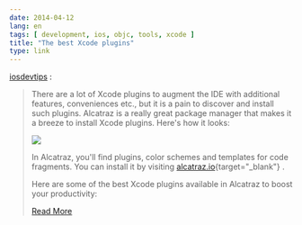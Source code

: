 ```yaml
---
date: 2014-04-12
lang: en
tags: [ development, ios, objc, tools, xcode ]
title: "The best Xcode plugins"
type: link
---
```


[iosdevtips](http://iosdevtips.co/post/82232620790/best-xcode-plugins) :

> There are a lot of Xcode plugins to augment the IDE with additional
> features, conveniences etc., but it is a pain to discover and install
> such plugins. Alcatraz is a really great package manager that makes it
> a breeze to install Xcode plugins. Here's how it looks:
>
> ![](https://31.media.tumblr.com/81c31218829ec9a4ee03348dba98a6a9/tumblr_inline_n3kyc2AjXC1qh9cw7.png)
>
> In Alcatraz, you'll find plugins, color schemes and templates for code
> fragments. You can install it by visiting
> [alcatraz.io](http://alcatraz.io/){target="_blank"} .
>
> Here are some of the best Xcode plugins available in Alcatraz to boost
> your productivity:
>
> [Read More](http://iosdevtips.co/post/82232620790/best-xcode-plugins)

